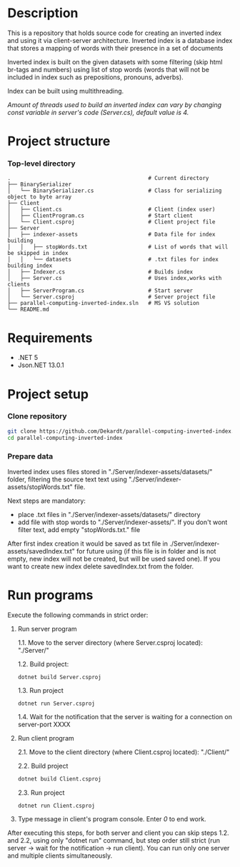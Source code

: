 # Description
This is a repository that holds source code for creating an inverted index and using it via client-server architecture.
Inverted index is a database index that stores a mapping of words with their presence in a set of documents

Inverted index is built on the given datasets with some filtering (skip html br-tags and numbers) using list of stop words (words that will not be included in index such as prepositions, pronouns, adverbs). 

Index can be built using multithreading.

_Amount of threads used to build an inverted index can vary by changing const variable in server's code (Server.cs), default value is 4._

# Project structure
### Top-level directory
    .                                           # Current directory
    ├── BinarySerializer                        
    │   └── BinarySerializer.cs                 # Class for serializing object to byte array
    ├── Client                                  
    │   ├── Client.cs                           # Client (index user)
    │   ├── ClientProgram.cs                    # Start client
    │   └── Client.csproj                       # Client project file
    ├── Server                                  
    │   ├── indexer-assets                      # Data file for index building
    │   │   ├── stopWords.txt                   # List of words that will be skipped in index 
    │   │   └── datasets                        # .txt files for index building index
    │   ├── Indexer.cs                          # Builds index 
    │   ├── Server.cs                           # Uses index,works with clients 
    │   ├── ServerProgram.cs                    # Start server
    │   └── Server.csproj                       # Server project file
    ├── parallel-computing-inverted-index.sln   # MS VS solution
    └── README.md
    
# Requirements
- .NET 5
- Json.NET 13.0.1

# Project setup
### Clone repository
```sh
git clone https://github.com/Dekardt/parallel-computing-inverted-index.git
cd parallel-computing-inverted-index
```

### Prepare data
Inverted index uses files stored in "./Server/indexer-assets/datasets/" folder, filtering the source text text using "./Server/indexer-assets/stopWords.txt" file.

Next steps are mandatory:
- place .txt files in "./Server/indexer-assets/datasets/" directory
- add file with stop words to "./Server/indexer-assets/". If you don't wont filter text, add empty "stopWords.txt." file

After first index creation it would be saved as txt file in ./Server/indexer-assets/savedIndex.txt" for future using (if this file is in folder and is not empty, new index will not be created, but will be used saved one). If you want to create new index delete  savedIndex.txt from the folder.

# Run programs
Execute the following commands in strict order:
1. Run server program

    1.1.  Move to the server directory (where Server.csproj located): "./Server/"
    
    1.2. Build project:
    ``` 
   dotnet build Server.csproj
    ```
    
    1.3. Run project
    ``` 
    dotnet run Server.csproj
    ```
    
    1.4. Wait for the notification that the server is waiting for a connection on server-port XXXX
    
2. Run client program

    2.1. Move to the client directory (where Client.csproj located): "./Client/"
    
    2.2. Build project
    ```sh
    dotnet build Client.csproj
    ```
    
    2.3. Run project
    ``` 
    dotnet run Client.csproj
    ```
    
3. Type message in client's program console. Enter _0_ to end work.

After executing this steps, for both server and client you can skip steps 1.2. and 2.2, using only "dotnet run" command, but step order still strict (run server -> wait for the notification -> run client). You can run only one server and multiple clients simultaneously.

